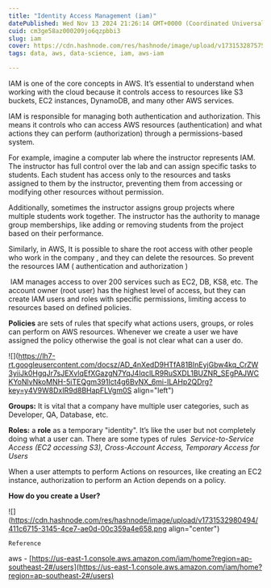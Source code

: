 ```yaml
---
title: "Identity Access Management (iam)"
datePublished: Wed Nov 13 2024 21:26:14 GMT+0000 (Coordinated Universal Time)
cuid: cm3ge58az000209jo6qzpbbi3
slug: iam
cover: https://cdn.hashnode.com/res/hashnode/image/upload/v1731532875756/c9cebafd-b4d9-4524-87c8-4c77581997b6.png
tags: data, aws, data-science, iam, aws-iam

---
```


IAM is one of the core concepts in AWS. It’s essential to understand when working with the cloud because it controls access to resources like S3 buckets, EC2 instances, DynamoDB, and many other AWS services.

IAM is responsible for managing both authentication and authorization. This means it controls who can access AWS resources (authentication) and what actions they can perform (authorization) through a permissions-based system.

For example, imagine a computer lab where the instructor represents IAM. The instructor has full control over the lab and can assign specific tasks to students. Each student has access only to the resources and tasks assigned to them by the instructor, preventing them from accessing or modifying other resources without permission.

Additionally, sometimes the instructor assigns group projects where multiple students work together. The instructor has the authority to manage group memberships, like adding or removing students from the project based on their performance.

Similarly, in AWS, It is possible to share the root access with other people who work in the company , and they can delete the resources. So prevent the resources IAM ( authentication and authorization ) 

 IAM manages access to over 200 services such as EC2, DB, KS8, etc. The account owner (root user) has the highest level of access, but they can create IAM users and roles with specific permissions, limiting access to resources based on defined policies.

**Policies** are sets of rules that specify what actions users, groups, or roles can perform on AWS resources. Whenever we create a user we have assigned the policy otherwise the goal is not clear what can a user do. 

![](https://lh7-rt.googleusercontent.com/docsz/AD_4nXedD9HTfA81BInEyjGbw4kq_CrZW3yiiJk0HgqJr7sJEXvlqEfXGazgN7YqJ4IqclLR9RuSXDL1BUZNR_SEgPAJWCKYoNlvNkoMNH-5iTEQgm391Ict4g6BvNX_6mi-ILAHp2QDrg?key=y4V9W8DxIR9d8BHapFLVgm0S align="left")

**Groups:** It is vital that a company have multiple user categories, such as Developer, QA, Database, etc. 

**Roles:** a **role** as a temporary "identity". It’s like the user but not completely doing what a user can. There are some types of rules  *Service-to-Service Access (EC2 accessing S3), Cross-Account Access, Temporary Access for Users* 

When a user attempts to perform Actions on resources, like creating an EC2 instance, authorization to perform an Action depends on a policy. 

**How do you create a User?**

![](https://cdn.hashnode.com/res/hashnode/image/upload/v1731532980494/411c6715-3145-4ce7-ae0d-00c359a4e658.png align="center")

`Reference`

aws - [https://us-east-1.console.aws.amazon.com/iam/home?region=ap-southeast-2#/users](https://us-east-1.console.aws.amazon.com/iam/home?region=ap-southeast-2#/users)